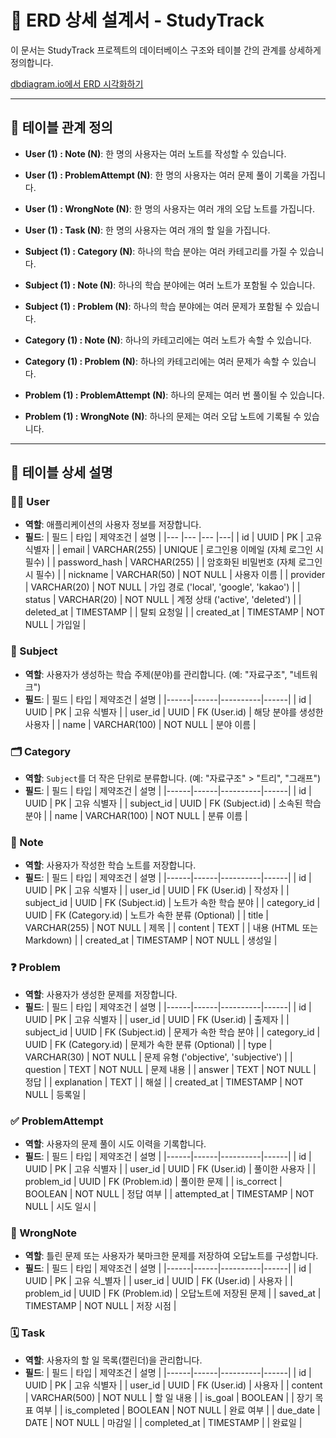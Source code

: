 
# 📘 ERD 상세 설계서 - StudyTrack

이 문서는 StudyTrack 프로젝트의 데이터베이스 구조와 테이블 간의 관계를 상세하게 정의합니다.

[dbdiagram.io에서 ERD 시각화하기](https://dbdiagram.io/home)

---

## 📜 테이블 관계 정의

- **User (1) : Note (N)**: 한 명의 사용자는 여러 노트를 작성할 수 있습니다.
- **User (1) : ProblemAttempt (N)**: 한 명의 사용자는 여러 문제 풀이 기록을 가집니다.
- **User (1) : WrongNote (N)**: 한 명의 사용자는 여러 개의 오답 노트를 가집니다.
- **User (1) : Task (N)**: 한 명의 사용자는 여러 개의 할 일을 가집니다.

- **Subject (1) : Category (N)**: 하나의 학습 분야는 여러 카테고리를 가질 수 있습니다.
- **Subject (1) : Note (N)**: 하나의 학습 분야에는 여러 노트가 포함될 수 있습니다.
- **Subject (1) : Problem (N)**: 하나의 학습 분야에는 여러 문제가 포함될 수 있습니다.

- **Category (1) : Note (N)**: 하나의 카테고리에는 여러 노트가 속할 수 있습니다.
- **Category (1) : Problem (N)**: 하나의 카테고리에는 여러 문제가 속할 수 있습니다.

- **Problem (1) : ProblemAttempt (N)**: 하나의 문제는 여러 번 풀이될 수 있습니다.
- **Problem (1) : WrongNote (N)**: 하나의 문제는 여러 오답 노트에 기록될 수 있습니다.

---

## 🧾 테이블 상세 설명

### 🧍‍♂️ User
- **역할**: 애플리케이션의 사용자 정보를 저장합니다.
- **필드**:
| 필드 | 타입 | 제약조건 | 설명 |
|--- |--- |--- |---|
| id | UUID | PK | 고유 식별자 |
| email | VARCHAR(255) | UNIQUE | 로그인용 이메일 (자체 로그인 시 필수) |
| password_hash | VARCHAR(255) | | 암호화된 비밀번호 (자체 로그인 시 필수) |
| nickname | VARCHAR(50) | NOT NULL | 사용자 이름 |
| provider | VARCHAR(20) | NOT NULL | 가입 경로 ('local', 'google', 'kakao') |
| status | VARCHAR(20) | NOT NULL | 계정 상태 ('active', 'deleted') |
| deleted_at | TIMESTAMP | | 탈퇴 요청일 |
| created_at | TIMESTAMP | NOT NULL | 가입일 |

### 📁 Subject
- **역할**: 사용자가 생성하는 학습 주제(분야)를 관리합니다. (예: "자료구조", "네트워크")
- **필드**:
| 필드 | 타입 | 제약조건 | 설명 |
|------|------|----------|------|
| id | UUID | PK | 고유 식별자 |
| user_id | UUID | FK (User.id) | 해당 분야를 생성한 사용자 |
| name | VARCHAR(100) | NOT NULL | 분야 이름 |

### 🗂 Category
- **역할**: `Subject`를 더 작은 단위로 분류합니다. (예: "자료구조" > "트리", "그래프")
- **필드**:
| 필드 | 타입 | 제약조건 | 설명 |
|------|------|----------|------|
| id | UUID | PK | 고유 식별자 |
| subject_id | UUID | FK (Subject.id) | 소속된 학습 분야 |
| name | VARCHAR(100) | NOT NULL | 분류 이름 |

### 📝 Note
- **역할**: 사용자가 작성한 학습 노트를 저장합니다.
- **필드**:
| 필드 | 타입 | 제약조건 | 설명 |
|------|------|----------|------|
| id | UUID | PK | 고유 식별자 |
| user_id | UUID | FK (User.id) | 작성자 |
| subject_id | UUID | FK (Subject.id) | 노트가 속한 학습 분야 |
| category_id | UUID | FK (Category.id) | 노트가 속한 분류 (Optional) |
| title | VARCHAR(255) | NOT NULL | 제목 |
| content | TEXT | | 내용 (HTML 또는 Markdown) |
| created_at | TIMESTAMP | NOT NULL | 생성일 |

### ❓ Problem
- **역할**: 사용자가 생성한 문제를 저장합니다.
- **필드**:
| 필드 | 타입 | 제약조건 | 설명 |
|------|------|----------|------|
| id | UUID | PK | 고유 식별자 |
| user_id | UUID | FK (User.id) | 출제자 |
| subject_id | UUID | FK (Subject.id) | 문제가 속한 학습 분야 |
| category_id | UUID | FK (Category.id) | 문제가 속한 분류 (Optional) |
| type | VARCHAR(30) | NOT NULL | 문제 유형 ('objective', 'subjective') |
| question | TEXT | NOT NULL | 문제 내용 |
| answer | TEXT | NOT NULL | 정답 |
| explanation | TEXT | | 해설 |
| created_at | TIMESTAMP | NOT NULL | 등록일 |

### ✅ ProblemAttempt
- **역할**: 사용자의 문제 풀이 시도 이력을 기록합니다.
- **필드**:
| 필드 | 타입 | 제약조건 | 설명 |
|------|------|----------|------|
| id | UUID | PK | 고유 식별자 |
| user_id | UUID | FK (User.id) | 풀이한 사용자 |
| problem_id | UUID | FK (Problem.id) | 풀이한 문제 |
| is_correct | BOOLEAN | NOT NULL | 정답 여부 |
| attempted_at | TIMESTAMP | NOT NULL | 시도 일시 |

### 🔴 WrongNote
- **역할**: 틀린 문제 또는 사용자가 북마크한 문제를 저장하여 오답노트를 구성합니다.
- **필드**:
| 필드 | 타입 | 제약조건 | 설명 |
|------|------|----------|------|
| id | UUID | PK | 고유 식_별자 |
| user_id | UUID | FK (User.id) | 사용자 |
| problem_id | UUID | FK (Problem.id) | 오답노트에 저장된 문제 |
| saved_at | TIMESTAMP | NOT NULL | 저장 시점 |

### 🗓 Task
- **역할**: 사용자의 할 일 목록(캘린더)을 관리합니다.
- **필드**:
| 필드 | 타입 | 제약조건 | 설명 |
|------|------|----------|------|
| id | UUID | PK | 고유 식별자 |
| user_id | UUID | FK (User.id) | 사용자 |
| content | VARCHAR(500) | NOT NULL | 할 일 내용 |
| is_goal | BOOLEAN | | 장기 목표 여부 |
| is_completed | BOOLEAN | NOT NULL | 완료 여부 |
| due_date | DATE | NOT NULL | 마감일 |
| completed_at | TIMESTAMP | | 완료일 |
